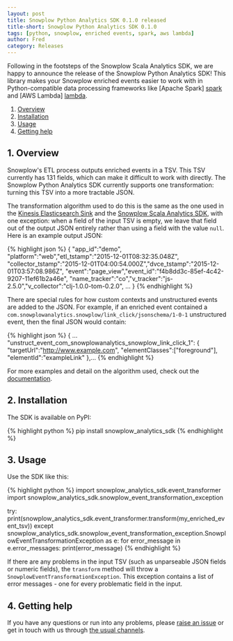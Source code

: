 ```yaml
---
layout: post
title: Snowplow Python Analytics SDK 0.1.0 released
title-short: Snowplow Python Analytics SDK 0.1.0
tags: [python, snowplow, enriched events, spark, aws lambda]
author: Fred
category: Releases
---
```


Following in the footsteps of the Snowplow Scala Analytics SDK, we are happy to announce the release of the Snowplow Python Analytics SDK! This library makes your Snowplow enriched events easier to work with in Python-compatible data processing frameworks like [Apache Spark] [spark] and [AWS Lambda] [lambda].

1. [Overview](/blog/2016/05/17/snowplow-python-analytics-sdk-0.1.0-released#overview)
2. [Installation](/blog/2016/05/17/snowplow-python-analytics-sdk-0.1.0-released#installation)
3. [Usage](/blog/2016/05/17/snowplow-python-analytics-sdk-0.1.0-released#usage)
4. [Getting help](/blog/2016/05/17/snowplow-python-analytics-sdk-0.1.0-released#help)

<!--more-->

<h2 id="overview">1. Overview</h2>

Snowplow's ETL process outputs enriched events in a TSV. This TSV currently has 131 fields, which can make it difficult to work with directly. The Snowplow Python Analytics SDK currently supports one transformation: turning this TSV into a more tractable JSON.

The transformation algorithm used to do this is the same as the one used in the [Kinesis Elasticsearch Sink][kes] and the [Snowplow Scala Analytics SDK][ssas], with one exception: when a field of the input TSV is empty, we leave that field out of the output JSON entirely rather than using a field with the value `null`. Here is an example output JSON:

{% highlight json %}
{
  "app_id":"demo", "platform":"web","etl_tstamp":"2015-12-01T08:32:35.048Z",
  "collector_tstamp":"2015-12-01T04:00:54.000Z","dvce_tstamp":"2015-12-01T03:57:08.986Z",
  "event":"page_view","event_id":"f4b8dd3c-85ef-4c42-9207-11ef61b2a46e",
  "name_tracker":"co","v_tracker":"js-2.5.0","v_collector":"clj-1.0.0-tom-0.2.0",
  ...
}
{% endhighlight %}

There are special rules for how custom contexts and unstructured events are added to the JSON. For example, if an enriched event contained a `com.snowplowanalytics.snowplow/link_click/jsonschema/1-0-1` unstructured event, then the final JSON would contain:

{% highlight json %}
{
  ...
  "unstruct_event_com_snowplowanalytics_snowplow_link_click_1": {
    "targetUrl":"http://www.example.com",
    "elementClasses":["foreground"],
    "elementId":"exampleLink"
  },...
{% endhighlight %}

For more examples and detail on the algorithm used, check out the [documentation][kes].

<h2 id="installation">2. Installation</h2>

The SDK is available on PyPI:

{% highlight python %}
pip install snowplow_analytics_sdk
{% endhighlight %}

<h2 id="usage">3. Usage</h2>

Use the SDK like this:

{% highlight python %}
import snowplow_analytics_sdk.event_transformer
import snowplow_analytics_sdk.snowplow_event_transformation_exception

try:
    print(snowplow_analytics_sdk.event_transformer.transform(my_enriched_event_tsv))
except snowplow_analytics_sdk.snowplow_event_transformation_exception.SnowplowEventTransformationException as e:
    for error_message in e.error_messages:
        print(error_message)
{% endhighlight %}

If there are any problems in the input TSV (such as unparseable JSON fields or numeric fields), the `transform` method will throw a `SnowplowEventTransformationException`. This exception contains a list of error messages - one for every problematic field in the input.

<h2 id="help">4. Getting help</h2>

If you have any questions or run into any problems, please [raise an issue][issues] or get in touch with us through [the usual channels][talk-to-us].

[spark]: http://spark.apache.org/
[lambda]: https://aws.amazon.com/lambda/
[kes]: https://github.com/snowplow/snowplow/wiki/Kinesis-Elasticsearch-Sink
[ssas]: https://github.com/snowplow/snowplow-python-analytics-sdk
[issues]: https://github.com/snowplow/snowplow/iglu
[talk-to-us]: https://github.com/snowplow/snowplow/wiki/Talk-to-us
